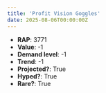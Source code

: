 ```yaml
---
title: 'Profit Vision Goggles'
date: 2025-08-06T00:00:00Z
---
```

- **RAP**: 3771
- **Value**: -1
- **Demand level**: -1
- **Trend**: -1
- **Projected?**: True
- **Hyped?**: True
- **Rare?**: True
